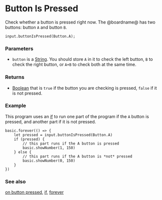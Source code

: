 # Button Is Pressed

Check whether a button is pressed right now. The @boardname@ has two buttons: button `A` and button `B`.

```sig
input.buttonIsPressed(Button.A);
```

### Parameters

* ``button`` is a [String](/reference/types/string). You should store `A` in it to check the left button, `B` to check the right button, or `A+B` to check both at the same time.

### Returns

* [Boolean](/blocks/logic/boolean) that is `true` if the button you are checking is pressed, `false` if it is not pressed.

### Example

This program uses an [if](/blocks/logic/if) to run 
one part of the program if the `A` button is pressed, and 
another part if it is not pressed.

```blocks
basic.forever(() => {
    let pressed = input.buttonIsPressed(Button.A)
    if (pressed) {
        // this part runs if the A button is pressed
        basic.showNumber(1, 150)
    } else {
        // this part runs if the A button is *not* pressed
        basic.showNumber(0, 150)
    }
})
```

### See also

[on button pressed](/reference/input/on-button-pressed), [if](/blocks/logic/if), [forever](/reference/basic/forever)


